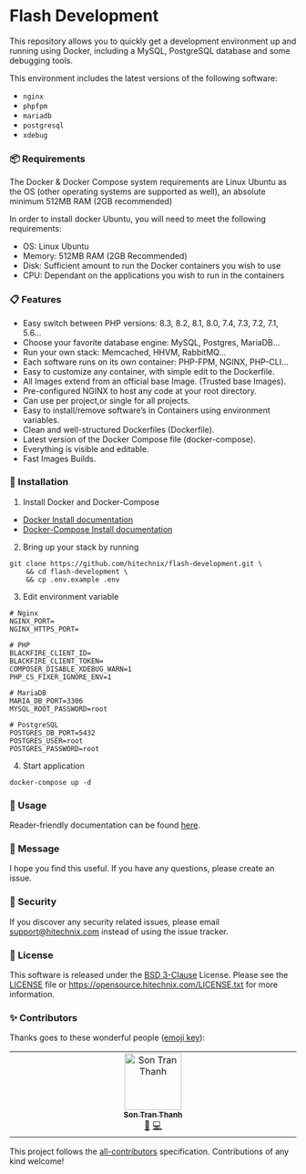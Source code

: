 # Flash Development

This repository allows you to quickly get a development environment up and running using Docker, including a MySQL,
PostgreSQL
database and some debugging tools.

This environment includes the latest versions of the following software:

- `nginx`
- `phpfpm`
- `mariadb`
- `postgresql`
- `xdebug`

### 📦 Requirements

The Docker & Docker Compose system requirements are Linux Ubuntu as the OS (other operating systems are supported as
well), an absolute minimum 512MB RAM (2GB recommended)

In order to install docker Ubuntu, you will need to meet the following requirements:

- OS: Linux Ubuntu
- Memory: 512MB RAM (2GB Recommended)
- Disk: Sufficient amount to run the Docker containers you wish to use
- CPU: Dependant on the applications you wish to run in the containers

### 📋 Features

- Easy switch between PHP versions: 8.3, 8.2, 8.1, 8.0, 7.4, 7.3, 7.2, 7.1, 5.6…
- Choose your favorite database engine: MySQL, Postgres, MariaDB…
- Run your own stack: Memcached, HHVM, RabbitMQ…
- Each software runs on its own container: PHP-FPM, NGINX, PHP-CLI…
- Easy to customize any container, with simple edit to the Dockerfile.
- All Images extend from an official base Image. (Trusted base Images).
- Pre-configured NGINX to host any code at your root directory.
- Can use per project,or single for all projects.
- Easy to install/remove software’s in Containers using environment variables.
- Clean and well-structured Dockerfiles (Dockerfile).
- Latest version of the Docker Compose file (docker-compose).
- Everything is visible and editable.
- Fast Images Builds.

### 🔧 Installation

1. Install Docker and Docker-Compose

- [Docker Install documentation](https://docs.docker.com/install/)
- [Docker-Compose Install documentation](https://docs.docker.com/compose/install/)

2. Bring up your stack by running

```shell
git clone https://github.com/hitechnix/flash-development.git \
    && cd flash-development \
    && cp .env.example .env
```

3. Edit environment variable

```dotenv
# Nginx
NGINX_PORT=
NGINX_HTTPS_PORT=

# PHP
BLACKFIRE_CLIENT_ID=
BLACKFIRE_CLIENT_TOKEN=
COMPOSER_DISABLE_XDEBUG_WARN=1
PHP_CS_FIXER_IGNORE_ENV=1

# MariaDB
MARIA_DB_PORT=3306
MYSQL_ROOT_PASSWORD=root

# PostgreSQL
POSTGRES_DB_PORT=5432
POSTGRES_USER=root
POSTGRES_PASSWORD=root
```

4. Start application

```shell
docker-compose up -d
```

### 📝 Usage

Reader-friendly documentation can be found [here][link-docs].

### 📨 Message

I hope you find this useful. If you have any questions, please create an issue.

### 🔐 Security

If you discover any security related issues, please email support@hitechnix.com instead of using the issue tracker.

### 📖 License

This software is released under the [BSD 3-Clause][link-license] License. Please see the [LICENSE](LICENSE) file
or https://opensource.hitechnix.com/LICENSE.txt for more information.

### ✨ Contributors

Thanks goes to these wonderful people ([emoji key](https://allcontributors.org/docs/en/emoji-key)):

<!-- ALL-CONTRIBUTORS-LIST:START - Do not remove or modify this section -->
<!-- prettier-ignore-start -->
<!-- markdownlint-disable -->
<table>
  <td align="center" valign="top" width="14.28%">
    <a href="https://trants.io">
      <img src="https://avatars.githubusercontent.com/u/40693126?v=4?s=100" width="100px;" alt="Son Tran Thanh" />
      <br />
      <sub>
        <b>Son Tran Thanh</b>
      </sub>
    </a>
    <br />
    <a href="#maintenance-trants" title="Maintenance">🚧</a>
    <a href="https://github.com/hitechnix/flash-development/commits?author=trants" title="Code">💻</a>
  </td>
</table>

<!-- markdownlint-restore -->
<!-- prettier-ignore-end -->

<!-- ALL-CONTRIBUTORS-LIST:END -->

This project follows the [all-contributors](https://allcontributors.org) specification.
Contributions of any kind welcome!

[link-docs]:https://opensource.hitechnix.com/flash-development

[link-license]: https://opensource.org/license/bsd-3-clause
